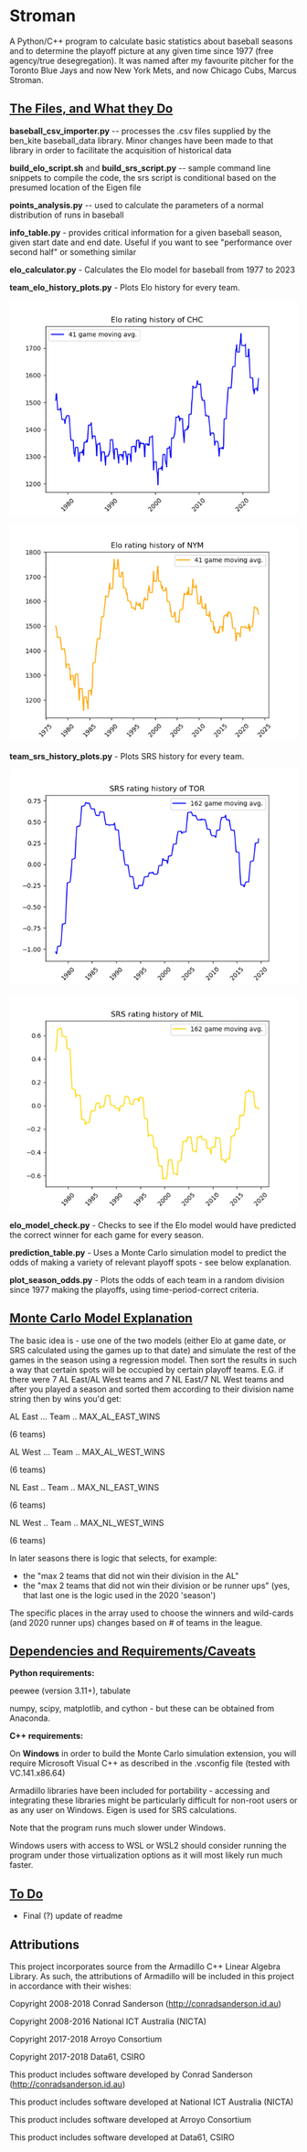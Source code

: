 # Stroman

A Python/C++ program to calculate basic statistics about baseball seasons and 
to determine the playoff picture at any given time since 1977 
(free agency/true desegregation). It was named after my favourite pitcher for 
the Toronto Blue Jays and now New York Mets, and now Chicago Cubs, Marcus Stroman.

## <u>**The Files, and What they Do**</u>
**baseball_csv_importer.py**  -- processes the .csv files supplied by the ben_kite 
baseball_data library. Minor changes have been made to that library in order to 
facilitate the acquisition of historical data

**build_elo_script.sh** and **build_srs_script.py**  -- sample command line snippets
to compile the code, the srs script is conditional based on the presumed location of the Eigen 
file

**points_analysis.py** -- used to calculate the parameters of a normal 
distribution of runs in baseball  

**info_table.py** - provides critical information for a given baseball season,
given start date and end date. Useful if you want to see "performance over 
second half" or something similar

**elo_calculator.py** - Calculates the Elo model for baseball from 1977 to 2023

**team_elo_history_plots.py** - Plots Elo history for every team.

![Elo rating shistory of the Cubs](src/Elo%20rating%20history%20of%20CHC.png)

![Elo rating shistory of the NYM](src/Elo%20rating%20history%20of%20NYM.png)

**team_srs_history_plots.py** - Plots SRS history for every team.

![SRS rating history of the Blue Jays](src/SRS%20rating%20history%20of%20TOR.png)

![SRS ratings history of the Brewers](src/SRS%20rating%20history%20of%20MIL.png)

**elo_model_check.py** - Checks to see if the Elo model would have predicted
the correct winner for each game for every season.

**prediction_table.py** - Uses a Monte Carlo simulation model to predict the 
odds of making a variety of relevant playoff spots - see below explanation.

**plot_season_odds.py** - Plots the odds of each team in a random division 
since 1977 making the playoffs, using time-period-correct criteria.

## <u>**Monte Carlo Model Explanation**</u>

The basic idea is - use one of the two models (either Elo at game date, or SRS 
calculated using the games up to that date) and simulate the rest of the games
in the season using a regression model. Then sort the results in such a way that 
certain spots will be occupied by certain playoff teams. E.G. if there were 7 
AL East/AL West teams and 7 NL East/7 NL West teams and after you played a season
and sorted them according to their division name string then by wins you'd get:

AL East ... Team .. MAX_AL_EAST_WINS

(6 teams)

AL West ... Team .. MAX_AL_WEST_WINS

(6 teams)   

NL East .. Team .. MAX_NL_EAST_WINS

(6 teams)

NL West .. Team .. MAX_NL_WEST_WINS

(6 teams)

In later seasons there is logic that selects, for example:

* the "max 2 teams that did not win their division in the AL"
* the "max 2 teams that did not win their division or be runner ups" (yes, that last one is the logic used in the 2020 'season')

The specific places in the array used to choose the winners and wild-cards 
(and 2020 runner ups) changes based on # of teams in the league. 

## <u>**Dependencies and Requirements/Caveats**</u>

**Python requirements:** 

peewee (version 3.11+), tabulate

numpy, scipy, matplotlib, and cython - but these can be obtained from Anaconda.  

**C++ requirements:**

On **Windows** in order to build the Monte Carlo simulation extension, you will require Microsoft Visual C++ as described in the .vsconfig file (tested with VC.141.x86.64)

Armadillo libraries have been included for portability - accessing and integrating these libraries might be particularly difficult for non-root users or
as any user on Windows. Eigen is used for SRS calculations.

Note that the program runs much slower under Windows.

Windows users with access to WSL or WSL2 should consider running the program under those virtualization options as it will most likely run much faster.  

## <u>To Do</u>
- Final (?) update of readme

## Attributions
This project incorporates source from the Armadillo C++ Linear Algebra Library.
As such, the attributions of Armadillo will be included in this project in accordance with their wishes:

Copyright 2008-2018 Conrad Sanderson (http://conradsanderson.id.au)

Copyright 2008-2016 National ICT Australia (NICTA)

Copyright 2017-2018 Arroyo Consortium

Copyright 2017-2018 Data61, CSIRO

This product includes software developed by Conrad Sanderson (http://conradsanderson.id.au)

This product includes software developed at National ICT Australia (NICTA)

This product includes software developed at Arroyo Consortium

This product includes software developed at Data61, CSIRO



